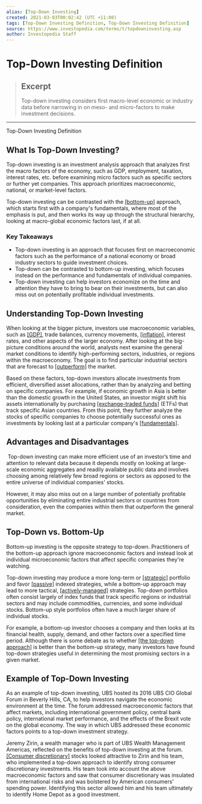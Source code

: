 ```yaml
---
alias: [Top-Down Investing]
created: 2021-03-03T00:02:42 (UTC +11:00)
tags: [Top-Down Investing Definition, Top-Down Investing Definition]
source: https://www.investopedia.com/terms/t/topdowninvesting.asp
author: Investopedia Staff
---
```


# Top-Down Investing Definition

> ## Excerpt
> Top-down investing considers first macro-level economic or industry data before narrowing in on meso- and micro-factors to make investment decisions.

---

Top-Down Investing Definition
## What Is Top-Down Investing?

Top-down investing is an investment analysis approach that analyzes first the macro factors of the economy, such as GDP, employment, taxation, interest rates, etc. before examining micro factors such as specific sectors or further yet companies. This approach prioritizes macroeconomic, national, or market-level factors.

Top-down investing can be contrasted with the [[bottom-up]](https://www.investopedia.com/terms/b/bottomupinvesting.asp) approach, which starts first with a company's fundamentals, where most of the emphasis is put, and then works its way up through the structural hierarchy, looking at macro-global economic factors last, if at all.

### Key Takeaways

-   Top-down investing is an approach that focuses first on macroeconomic factors such as the performance of a national economy or broad industry sectors to guide investment choices. 
-   Top-down can be contrasted to bottom-up investing, which focuses instead on the performance and fundamentals of individual companies. 
-   Top-down investing can help investors economize on the time and attention they have to bring to bear on their investments, but can also miss out on potentially profitable individual investments. 

## Understanding Top-Down Investing

When looking at the bigger picture, investors use macroeconomic variables, such as [[GDP]](https://www.investopedia.com/terms/g/gdp.asp), trade balances, currency movements, [[inflation]](https://www.investopedia.com/terms/i/inflation.asp), interest rates, and other aspects of the larger economy. After looking at the big-picture conditions around the world, analysts next examine the general market conditions to identify high-performing sectors, industries, or regions within the macroeconomy. The goal is to find particular industrial sectors that are forecast to [[outperform]](https://www.investopedia.com/terms/o/outperform.asp) the market.

Based on these factors, top-down investors allocate investments from efficient, diversified asset allocations, rather than by analyzing and betting on specific companies. For example, if economic growth in Asia is better than the domestic growth in the United States, an investor might shift his assets internationally by purchasing [[exchange-traded funds]](https://www.investopedia.com/terms/e/etf.asp) (ETFs) that track specific Asian countries. From this point, they further analyze the stocks of specific companies to choose potentially successful ones as investments by looking last at a particular company's [[fundamentals]](https://www.investopedia.com/terms/f/fundamentals.asp).

## Advantages and Disadvantages

 Top-down investing can make more efficient use of an investor’s time and attention to relevant data because it depends mostly on looking at large-scale economic aggregates and readily available public data and involves choosing among relatively few broad regions or sectors as opposed to the entire universe of individual companies' stocks.

However, it may also miss out on a large number of potentially profitable opportunities by eliminating entire industrial sectors or countries from consideration, even the companies within them that outperform the general market. 

## Top-Down vs. Bottom-Up

Bottom-up investing is the opposite strategy to top-down. Practitioners of the bottom-up approach ignore macroeconomic factors and instead look at individual microeconomic factors that affect specific companies they're watching.

Top-down investing may produce a more long-term or [[strategic]](https://www.investopedia.com/terms/s/strategicassetallocation.asp) portfolio and favor [[passive]](https://www.investopedia.com/terms/p/passiveinvesting.asp) indexed strategies, while a bottom-up approach may lead to more tactical, [[actively-managed]](https://www.investopedia.com/terms/a/activemanagement.asp) strategies. Top-down portfolios often consist largely of index funds that track specific regions or industrial sectors and may include commodities, currencies, and some individual stocks. Bottom-up style portfolios often have a much larger share of individual stocks. 

For example, a bottom-up investor chooses a company and then looks at its financial health, supply, demand, and other factors over a specified time period. Although there is some debate as to whether [[the top-down approach]](https://www.investopedia.com/articles/stocks/06/topdownapproach.asp) is better than the bottom-up strategy, many investors have found top-down strategies useful in determining the most promising sectors in a given market.

## Example of Top-Down Investing

As an example of top-down investing, UBS hosted its 2016 UBS CIO Global Forum in Beverly Hills, CA, to help investors navigate the economic environment at the time. The forum addressed macroeconomic factors that affect markets, including international government policy, central bank policy, international market performance, and the effects of the Brexit vote on the global economy. The way in which UBS addressed these economic factors points to a top-down investment strategy.

Jeremy Zirin, a wealth manager who is part of UBS Wealth Management Americas, reflected on the benefits of top-down investing at the forum. [[Consumer discretionary]](https://www.investopedia.com/terms/c/consumer-discretionary.asp) stocks looked attractive to Zirin and his team, who implemented a top-down approach to identify strong consumer discretionary investments. His team took into account the above macroeconomic factors and saw that consumer discretionary was insulated from international risks and was bolstered by American consumers' spending power. Identifying this sector allowed him and his team ultimately to identify Home Depot as a good investment.
